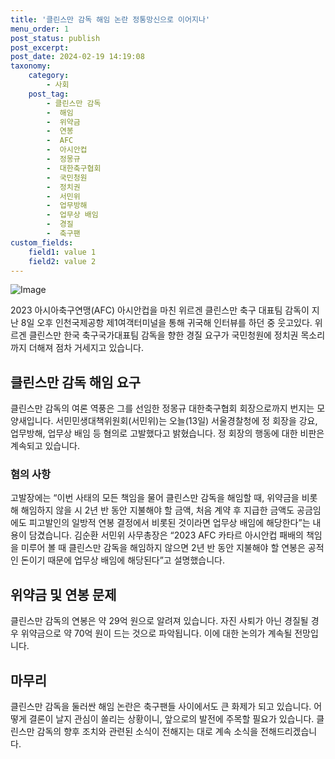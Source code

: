 ```yaml
---
title: '클린스만 감독 해임 논란 정통망신으로 이어지나'
menu_order: 1
post_status: publish
post_excerpt: 
post_date: 2024-02-19 14:19:08
taxonomy:
    category:
        - 사회
    post_tag:
        - 클린스만 감독
        -  해임
        -  위약금
        -  연봉
        -  AFC
        -  아시안컵
        -  정몽규
        -  대한축구협회
        -  국민청원
        -  정치권
        -  서민위
        -  업무방해
        -  업무상 배임
        -  경질
        -  축구팬
custom_fields:
    field1: value 1
    field2: value 2
---
```


![Image](https://imgnews.pstatic.net/image/057/2024/02/13/0001798961_001_20240213134203058.png?type=w647)

2023 아시아축구연맹(AFC) 아시안컵을 마친 위르겐 클린스만 축구 대표팀 감독이 지난 8일 오후 인천국제공항 제1여객터미널을 통해 귀국해 인터뷰를 하던 중 웃고있다. 위르겐 클린스만 한국 축구국가대표팀 감독을 향한 경질 요구가 국민청원에 정치권 목소리까지 더해져 점차 거세지고 있습니다.
## 클린스만 감독 해임 요구
클린스만 감독의 여론 역풍은 그를 선임한 정몽규 대한축구협회 회장으로까지 번지는 모양새입니다. 서민민생대책위원회(서민위)는 오늘(13일) 서울경찰청에 정 회장을 강요, 업무방해, 업무상 배임 등 혐의로 고발했다고 밝혔습니다. 정 회장의 행동에 대한 비판은 계속되고 있습니다.
### 혐의 사항
고발장에는 “이번 사태의 모든 책임을 물어 클린스만 감독을 해임할 때, 위약금을 비롯해 해임하지 않을 시 2년 반 동안 지불해야 할 금액, 처음 계약 후 지급한 금액도 공금임에도 피고발인의 일방적 연봉 결정에서 비롯된 것이라면 업무상 배임에 해당한다”는 내용이 담겼습니다. 김순환 서민위 사무총장은 “2023 AFC 카타르 아시안컵 패배의 책임을 미루어 볼 때 클린스만 감독을 해임하지 않으면 2년 반 동안 지불해야 할 연봉은 공적인 돈이기 때문에 업무상 배임에 해당된다”고 설명했습니다.
## 위약금 및 연봉 문제
클린스만 감독의 연봉은 약 29억 원으로 알려져 있습니다. 자진 사퇴가 아닌 경질될 경우 위약금으로 약 70억 원이 드는 것으로 파악됩니다. 이에 대한 논의가 계속될 전망입니다.
## 마무리
클린스만 감독을 둘러싼 해임 논란은 축구팬들 사이에서도 큰 화제가 되고 있습니다. 어떻게 결론이 날지 관심이 쏠리는 상황이니, 앞으로의 발전에 주목할 필요가 있습니다. 클린스만 감독의 향후 조치와 관련된 소식이 전해지는 대로 계속 소식을 전해드리겠습니다.
